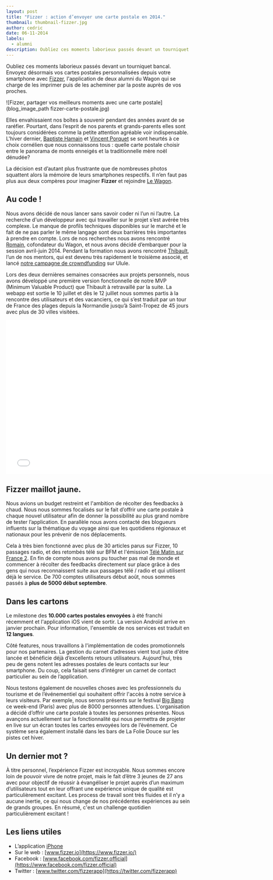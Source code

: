 ```yaml
---
layout: post
title: "Fizzer : action d’envoyer une carte postale en 2014."
thumbnail: thumbnail-fizzer.jpg
author: cedric
date: 06-11-2014
labels:
  - alumni
description: Oubliez ces moments laborieux passés devant un tourniquet bancal. Envoyez désormais vos cartes postales personnalisées depuis votre smartphone avec Fizzer, l'application de deux alumni du Wagon qui se charge de les imprimer puis de les acheminer par la poste auprès de vos proches.
---
```


Oubliez ces moments laborieux passés devant un tourniquet bancal. Envoyez désormais vos cartes postales personnalisées depuis votre smartphone avec [Fizzer](https://www.fizzer.io/), l'application de deux alumni du Wagon qui se charge de les imprimer puis de les acheminer par la poste auprès de vos proches.

![Fizzer, partager vos meilleurs moments avec une carte postale](blog_image_path fizzer-carte-postale.jpg)

Elles envahissaient nos boîtes à souvenir pendant des années avant de se raréfier. Pourtant, dans l’esprit de nos parents et grands-parents elles sont toujours considérées comme la petite attention agréable voir indispensable. L'hiver dernier, [Baptiste Hamain](https://twitter.com/Bapmain) et [Vincent Porquet](https://twitter.com/VincentPorquet) se sont heurtés à ce choix cornélien que nous connaissons tous : quelle carte postale choisir entre le panorama de monts enneigés et la traditionnelle mère noël dénudée?

La décision est d’autant plus frustrante que de nombreuses photos squattent alors la mémoire de leurs smartphones respectifs. Il n’en faut pas plus aux deux compères pour imaginer **Fizzer** et rejoindre [Le Wagon](http://www.lewagon.org/programme).

## Au code !

Nous avons décidé de nous lancer sans savoir coder ni l’un ni l’autre. La recherche d'un développeur avec qui travailler sur le projet s’est avérée très complexe. Le manque de profils techniques disponibles sur le marché et le fait de ne pas parler le même langage sont deux barrières très importantes à prendre en compte. Lors de nos recherches nous avons rencontré [Romain](https://twitter.com/romainpaillard), cofondateur du Wagon, et nous avons décidé d’embarquer pour la session avril-juin 2014. Pendant la formation nous avons rencontré [Thibault](https://twitter.com/FabriqueModerne), l’un de nos mentors, qui est devenu très rapidement le troisième associé, et lancé [notre campagne de crowndfunding](http://fr.ulule.com/fizzer/) sur Ulule.

Lors des deux dernières semaines consacrées aux projets personnels, nous avons développé une première version fonctionnelle de notre MVP (Minimum Valuable Product) que Thibault à retravaillé par la suite. La webapp est sortie le 10 juillet et dès le 12 juillet nous sommes partis à la rencontre des utilisateurs et des vacanciers, ce qui s’est traduit par un tour de France des plages depuis la Normandie jusqu’à Saint-Tropez de 45 jours avec plus de 30 villes visitées.

<div class="video-wrapper"><iframe class="video" src="//player.vimeo.com/video/110073124" width="750" height="422" frameborder="0" webkitallowfullscreen mozallowfullscreen allowfullscreen></iframe></div>

## Fizzer maillot jaune.

Nous avions un budget restreint et l'ambition de récolter des feedbacks à chaud. Nous nous sommes focalisés sur le fait d’offrir une carte postale à chaque nouvel utilisateur afin de donner la possibilité au plus grand nombre de tester l’application. En parallèle nous avons contacté des blogueurs influents sur la thématique du voyage ainsi que les quotidiens régionaux et nationaux pour les prévenir de nos déplacements.

Cela à très bien fonctionné avec plus de 30 articles parus sur Fizzer, 10 passages radio, et des retombés télé sur BFM et l'émission [Télé Matin sur France 2](http://www.france2.fr/emissions/telematin/vie-pratique/cartes-postales-personnalisees_256075). En fin de compte nous avons pu toucher pas mal de monde et commencer à récolter des feedbacks directement sur place grâce à des gens qui nous reconnaissent suite aux passages télé / radio et qui utilisent déjà le service. De 700 comptes utilisateurs début août, nous sommes passés à **plus de 5000 début septembre**.

## Dans les cartons

Le milestone des **10.000 cartes postales envoyées** à été franchi récemment et l'application iOS vient de sortir. La version Androïd arrive en janvier prochain. Pour information, l'ensemble de nos services est traduit en **12 langues**.

Côté features, nous travaillons à l'implémentation de codes promotionnels pour nos partenaires. La gestion du carnet d’adresses vient tout juste d'être lancée et bénéficie déjà d’excellents retours utilisateurs. Aujourd'hui, très peu de gens notent les adresses postales de leurs contacts sur leur smartphone. Du coup, cela faisait sens d’intégrer un carnet de contact particulier au sein de l’application.

Nous testons également de nouvelles choses avec les professionnels du tourisme et de l’événementiel qui souhaitent offrir l'accès à notre service à leurs visiteurs. Par exemple, nous serons présents sur le festival [Big Bang](http://bigbang-theory.com/) ce week-end (Paris) avec plus de 8000 personnes attendues. L'organisation a décidé d’offrir une carte postale à toutes les personnes présentes. Nous avançons actuellement sur la fonctionnalité qui nous permettra de projeter en live sur un écran toutes les cartes envoyées lors de l’événement. Ce système sera également installé dans les bars de La Folie Douce sur les pistes cet hiver.

## Un dernier mot ?

À titre personnel, l’expérience Fizzer est incroyable. Nous sommes encore loin de pouvoir vivre de notre projet, mais le fait d’être 3 jeunes de 27 ans avec pour objectif de réussir à évangéliser le projet auprès d’un maximum d’utilisateurs tout en leur offrant une expérience unique de qualité est particulièrement excitant. Les process de travail sont très fluides et il n’y a aucune inertie, ce qui nous change de nos précédentes expériences au sein de grands groupes. En résumé, c'est un challenge quotidien particulièrement excitant !

## Les liens utiles

- L’application [iPhone](https://itunes.apple.com/us/app/fizzer-postcards/id932366616?mt=8)
- Sur le web : [www.fizzer.io](https://www.fizzer.io/)
- Facebook : [www.facebook.com/fizzer.official](https://www.facebook.com/fizzer.official)
- Twitter : [www.twitter.com/fizzerapp](https://twitter.com/fizzerapp)